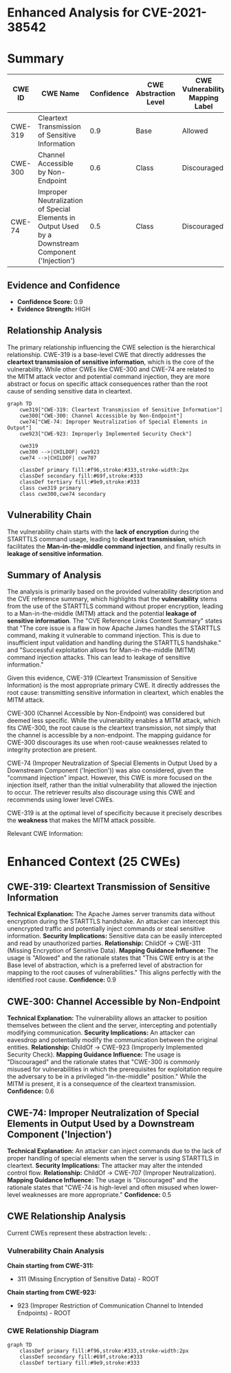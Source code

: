 # Enhanced Analysis for CVE-2021-38542

# Summary
| CWE ID | CWE Name | Confidence | CWE Abstraction Level | CWE Vulnerability Mapping Label | CWE-Vulnerability Mapping Notes |
|---|---|---|---|---|---|
| CWE-319 | Cleartext Transmission of Sensitive Information | 0.9 | Base | Allowed | Primary CWE |
| CWE-300 | Channel Accessible by Non-Endpoint | 0.6 | Class | Discouraged | Secondary Candidate |
| CWE-74 | Improper Neutralization of Special Elements in Output Used by a Downstream Component ('Injection') | 0.5 | Class | Discouraged | Secondary Candidate |

## Evidence and Confidence

*   **Confidence Score:** 0.9
*   **Evidence Strength:** HIGH

## Relationship Analysis
The primary relationship influencing the CWE selection is the hierarchical relationship. CWE-319 is a base-level CWE that directly addresses the **cleartext transmission of sensitive information**, which is the core of the vulnerability. While other CWEs like CWE-300 and CWE-74 are related to the MITM attack vector and potential command injection, they are more abstract or focus on specific attack consequences rather than the root cause of sending sensitive data in cleartext.

```mermaid
graph TD
    cwe319["CWE-319: Cleartext Transmission of Sensitive Information"]
    cwe300["CWE-300: Channel Accessible by Non-Endpoint"]
    cwe74["CWE-74: Improper Neutralization of Special Elements in Output"]
    cwe923["CWE-923: Improperly Implemented Security Check"]

    cwe319
    cwe300 -->|CHILDOF| cwe923
    cwe74 -->|CHILDOF| cwe707

    classDef primary fill:#f96,stroke:#333,stroke-width:2px
    classDef secondary fill:#69f,stroke:#333
    classDef tertiary fill:#9e9,stroke:#333
    class cwe319 primary
    class cwe300,cwe74 secondary
```

## Vulnerability Chain
The vulnerability chain starts with the **lack of encryption** during the STARTTLS command usage, leading to **cleartext transmission**, which facilitates the **Man-in-the-middle command injection**, and finally results in **leakage of sensitive information**.

## Summary of Analysis
The analysis is primarily based on the provided vulnerability description and the CVE reference summary, which highlights that the **vulnerability** stems from the use of the STARTTLS command without proper encryption, leading to a Man-in-the-middle (MITM) attack and the potential **leakage of sensitive information**. The "CVE Reference Links Content Summary" states that "The core issue is a flaw in how Apache James handles the STARTTLS command, making it vulnerable to command injection. This is due to insufficient input validation and handling during the STARTTLS handshake." and "Successful exploitation allows for Man-in-the-middle (MITM) command injection attacks. This can lead to leakage of sensitive information."

Given this evidence, CWE-319 (Cleartext Transmission of Sensitive Information) is the most appropriate primary CWE. It directly addresses the root cause: transmitting sensitive information in cleartext, which enables the MITM attack.

CWE-300 (Channel Accessible by Non-Endpoint) was considered but deemed less specific. While the vulnerability enables a MITM attack, which fits CWE-300, the root cause is the cleartext transmission, not simply that the channel is accessible by a non-endpoint. The mapping guidance for CWE-300 discourages its use when root-cause weaknesses related to integrity protection are present.

CWE-74 (Improper Neutralization of Special Elements in Output Used by a Downstream Component ('Injection')) was also considered, given the "command injection" impact. However, this CWE is more focused on the injection itself, rather than the initial vulnerability that allowed the injection to occur. The retriever results also discourage using this CWE and recommends using lower level CWEs.

CWE-319 is at the optimal level of specificity because it precisely describes the **weakness** that makes the MITM attack possible.

Relevant CWE Information:

# Enhanced Context (25 CWEs)

## CWE-319: Cleartext Transmission of Sensitive Information
**Technical Explanation:**
The Apache James server transmits data without encryption during the STARTTLS handshake. An attacker can intercept this unencrypted traffic and potentially inject commands or steal sensitive information.
**Security Implications:**
Sensitive data can be easily intercepted and read by unauthorized parties.
**Relationship:**
ChildOf -> CWE-311 (Missing Encryption of Sensitive Data).
**Mapping Guidance Influence:**
The usage is "Allowed" and the rationale states that "This CWE entry is at the Base level of abstraction, which is a preferred level of abstraction for mapping to the root causes of vulnerabilities." This aligns perfectly with the identified root cause.
**Confidence:** 0.9

## CWE-300: Channel Accessible by Non-Endpoint
**Technical Explanation:**
The vulnerability allows an attacker to position themselves between the client and the server, intercepting and potentially modifying communication.
**Security Implications:**
An attacker can eavesdrop and potentially modify the communication between the original entities.
**Relationship:**
ChildOf -> CWE-923 (Improperly Implemented Security Check).
**Mapping Guidance Influence:**
The usage is "Discouraged" and the rationale states that "CWE-300 is commonly misused for vulnerabilities in which the prerequisites for exploitation require the adversary to be in a privileged "in-the-middle" position." While the MITM is present, it is a consequence of the cleartext transmission.
**Confidence:** 0.6

## CWE-74: Improper Neutralization of Special Elements in Output Used by a Downstream Component ('Injection')
**Technical Explanation:**
An attacker can inject commands due to the lack of proper handling of special elements when the server is using STARTTLS in cleartext.
**Security Implications:**
The attacker may alter the intended control flow.
**Relationship:**
ChildOf -> CWE-707 (Improper Neutralization).
**Mapping Guidance Influence:**
The usage is "Discouraged" and the rationale states that "CWE-74 is high-level and often misused when lower-level weaknesses are more appropriate."
**Confidence:** 0.5


## CWE Relationship Analysis

Current CWEs represent these abstraction levels: .


### Vulnerability Chain Analysis

**Chain starting from CWE-311:**
- 311 (Missing Encryption of Sensitive Data) - ROOT


**Chain starting from CWE-923:**
- 923 (Improper Restriction of Communication Channel to Intended Endpoints) - ROOT



### CWE Relationship Diagram

```mermaid
graph TD
    classDef primary fill:#f96,stroke:#333,stroke-width:2px
    classDef secondary fill:#69f,stroke:#333
    classDef tertiary fill:#9e9,stroke:#333
```